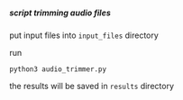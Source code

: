 ##### script trimming audio files

put input files into `input_files` directory

run 
```
python3 audio_trimmer.py
```

the results will be saved in `results` directory